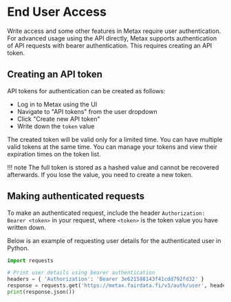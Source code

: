# End User Access

Write access and some other features in Metax require user authentication. For advanced usage using the API directly, Metax supports authentication of API requests with bearer authentication. This requires creating an API token.

## Creating an API token

API tokens for authentication can be created as follows:

- Log in to Metax using the UI
- Navigate to "API tokens" from the user dropdown
- Click "Create new API token"
- Write down the `token` value

The created token will be valid only for a limited time. You can have multiple valid tokens at the same time. You can manage your tokens and view their expiration times on the token list.

<!-- prettier-ignore -->
!!! note
    The full token is stored as a hashed value and cannot be recovered afterwards.
    If you lose the value, you need to create a new token.

## Making authenticated requests

To make an authenticated request, include the header `Authorization: Bearer <token>` in your request, where `<token>` is the token value you have written down.

Below is an example of requesting user details for the authenticated user in Python.

```python
import requests

# Print user details using bearer authentication
headers = { 'Authorization': 'Bearer 3e621588143f41cdd792fd32' }
response = requests.get('https://metax.fairdata.fi/v3/auth/user', headers=headers)
print(response.json())
```

